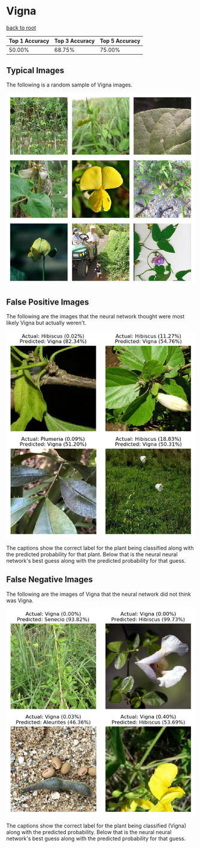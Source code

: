
# Vigna

[back to root](https://github.com/HACC2018/ohia.ai#results)

| Top 1 Accuracy | Top 3 Accuracy | Top 5 Accuracy | 
| --- | --- | --- |
| 50.00% | 68.75% | 75.00% | 


## Typical Images
The following is a random sample of Vigna images.
<p align="center"> <img src="../../../figures/typical/Vigna.png?raw=true"> </p>

## False Positive Images
The following are the images that the neural network thought were most likely Vigna but actually weren't.  
<p align="center"> <img src="../../../figures/false_positives/Vigna.png?raw=true"> </p>
The captions show the correct label for the plant being classified along with the predicted probability for that plant.  Below that is the neural neural network's best guess along with the predicted probability for that guess.

## False Negative Images
The following are the images of Vigna that the neural network did not think was Vigna.  
<p align="center"> <img src="../../../figures/false_negatives/Vigna.png?raw=true"> </p>
The captions show the correct label for the plant being classified (Vigna) along with the predicted probability.  Below that is the neural neural network's best guess along with the predicted probability for that guess.
